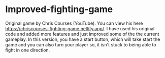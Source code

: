 # Improved-fighting-game
Original game by Chris Courses (YouTube). You can view his here https://chriscourses-fighting-game.netlify.app/. I have used his original code and added more features and just improved some of the the current gameplay. In this version, you have a start button, which will take start the game and you can also turn your player so, it isn't stuck to being able to fight in one direction.
